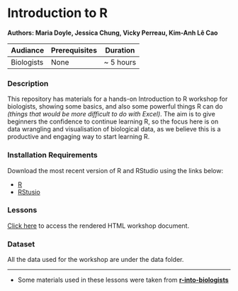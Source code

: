# Introduction to R
**Authors: Maria Doyle, Jessica Chung, Vicky Perreau, Kim-Anh L&#234; Cao**

| Audiance      | Prerequisites | Duration    |
| ------------- | ------------- | ----------- |
| Biologists    | None          |~ 5 hours    |


### Description

This repository has materials for a hands-on Introduction to R workshop for biologists, showing some basics, and also some powerful things R can do *(things that would be more difficult to do with Excel)*. The aim is to give beginners the confidence to continue learning R, so the focus here is on data wrangling and visualisation of biological data, as we believe this is a productive and engaging way to start learning R. 

### Installation Requirements

Download the most recent version of R and RStudio using the links below:
- [R](https://cran.r-project.org/)
- [RStusio](https://posit.co/download/rstudio-desktop/#download)

### Lessons

[Click here]() to access the rendered HTML workshop document.

### Dataset
All the data used for the workshop are under the data folder.

-----

- Some materials used in these lessons were taken from **[r-into-biologists](https://github.com/melbournebioinformatics/r-intro-biologists)**
